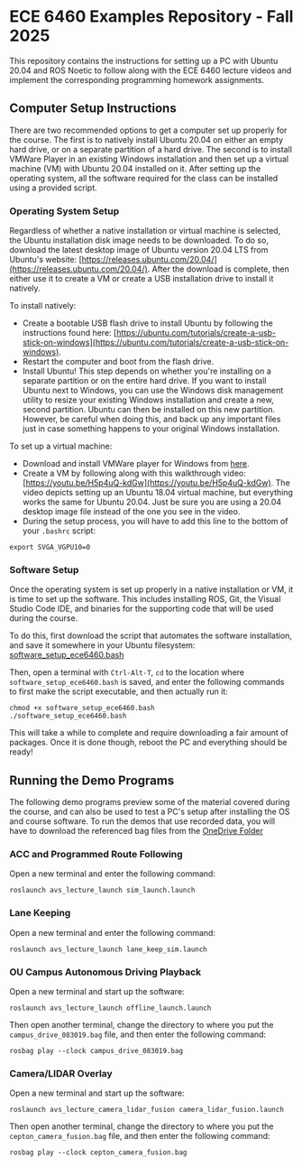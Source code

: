 # ECE 6460 Examples Repository - Fall 2025

This repository contains the instructions for setting up a PC with Ubuntu 20.04 and ROS Noetic to follow along with the ECE 6460 lecture videos and implement the corresponding programming homework assignments.

## Computer Setup Instructions

There are two recommended options to get a computer set up properly for the course.
The first is to natively install Ubuntu 20.04 on either an empty hard drive, or on a separate partition of a hard drive.
The second is to install VMWare Player in an existing Windows installation and then set up a virtual machine (VM) with Ubuntu 20.04 installed on it.
After setting up the operating system, all the software required for the class can be installed using a provided script.

### Operating System Setup

Regardless of whether a native installation or virtual machine is selected, the Ubuntu installation disk image needs to be downloaded.
To do so, download the latest desktop image of Ubuntu version 20.04 LTS from Ubuntu's website: [https://releases.ubuntu.com/20.04/](https://releases.ubuntu.com/20.04/). After the download is complete, then either use it to create a VM or create a USB installation drive to install it natively.

To install natively:
- Create a bootable USB flash drive to install Ubuntu by following the instructions found here: [https://ubuntu.com/tutorials/create-a-usb-stick-on-windows](https://ubuntu.com/tutorials/create-a-usb-stick-on-windows).
- Restart the computer and boot from the flash drive.
- Install Ubuntu!  This step depends on whether you're installing on a separate partition or on the entire hard drive.  If you want to install Ubuntu next to Windows, you can use the Windows disk management utility to resize your existing Windows installation and create a new, second partition.  Ubuntu can then be installed on this new partition.  However, be careful when doing this, and back up any important files just in case something happens to your original Windows installation.

To set up a virtual machine:
- Download and install VMWare player for Windows from [here](https://1drv.ms/u/s!Ar6id-4c-fy31Qs6W53MPME0j493).
- Create a VM by following along with this walkthrough video: [https://youtu.be/H5p4uQ-kdGw](https://youtu.be/H5p4uQ-kdGw).
The video depicts setting up an Ubuntu 18.04 virtual machine, but everything works the same for Ubuntu 20.04. Just be sure you are using a 20.04 desktop image file instead of the one you see in the video.
- During the setup process, you will have to add this line to the bottom of your `.bashrc` script:
```
export SVGA_VGPU10=0
```

### Software Setup

Once the operating system is set up properly in a native installation or VM, it is time to set up the software. This includes installing ROS, Git, the Visual Studio Code IDE, and binaries for the supporting code that will be used during the course.

To do this, first download the script that automates the software installation, and save it somewhere in your Ubuntu filesystem:
[software_setup_ece6460.bash](https://1drv.ms/u/c/b7fcf91cee77a2be/Eb6id-4c-fwggLeHJAAAAAABFybUauxstTBwrjyiVyF51Q)

Then, open a terminal with `Ctrl-Alt-T`, `cd` to the location where `software_setup_ece6460.bash` is saved, and enter the following commands to first make the script executable, and then actually run it:

```
chmod +x software_setup_ece6460.bash
./software_setup_ece6460.bash
```
This will take a while to complete and require downloading a fair amount of packages. Once it is done though, reboot the PC and everything should be ready!

## Running the Demo Programs

The following demo programs preview some of the material covered during the course, and can also be used to test a PC's setup after installing the OS and course software.
To run the demos that use recorded data, you will have to download the referenced bag files from the [OneDrive Folder](https://1drv.ms/f/s!Ar6id-4c-fy3yDMMXjcEX7lZRzkx?e=J0cv1t)

### ACC and Programmed Route Following

Open a new terminal and enter the following command:

```
roslaunch avs_lecture_launch sim_launch.launch
```

### Lane Keeping

Open a new terminal and enter the following command:

```
roslaunch avs_lecture_launch lane_keep_sim.launch
```

### OU Campus Autonomous Driving Playback

Open a new terminal and start up the software:

```
roslaunch avs_lecture_launch offline_launch.launch
```

Then open another terminal, change the directory to where you put the `campus_drive_083019.bag` file, and then enter the following command:

```
rosbag play --clock campus_drive_083019.bag
```

### Camera/LIDAR Overlay
Open a new terminal and start up the software:

```
roslaunch avs_lecture_camera_lidar_fusion camera_lidar_fusion.launch
```

Then open another terminal, change the directory to where you put the `cepton_camera_fusion.bag` file, and then enter the following command:

```
rosbag play --clock cepton_camera_fusion.bag
```
